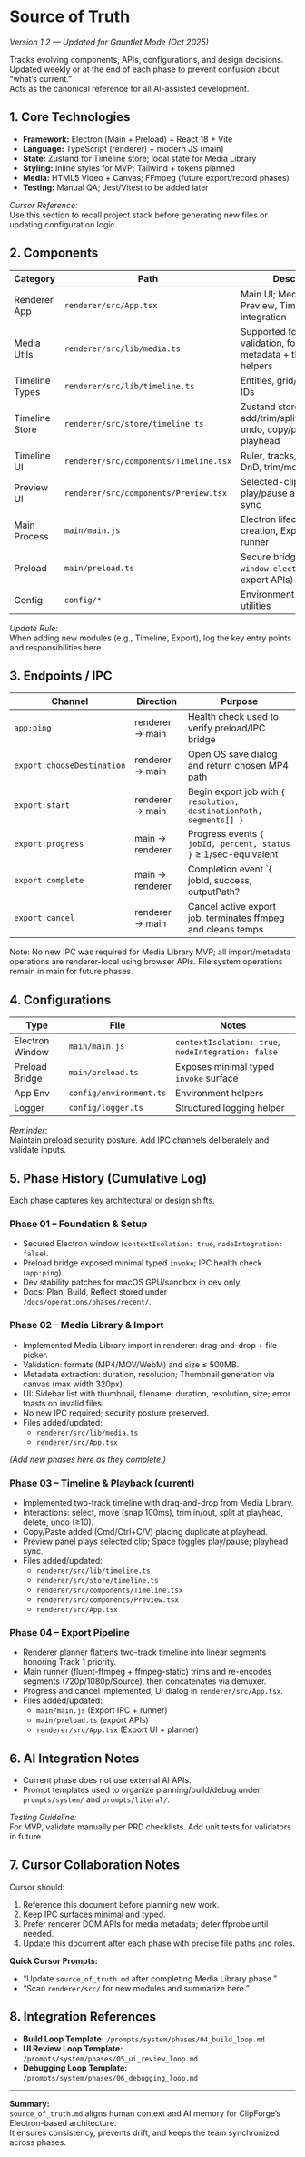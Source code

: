 # Source of Truth  
_Version 1.2 — Updated for Gauntlet Mode (Oct 2025)_  

Tracks evolving components, APIs, configurations, and design decisions.  
Updated weekly or at the end of each phase to prevent confusion about “what’s current.”  
Acts as the canonical reference for all AI-assisted development.


## 1. Core Technologies
- **Framework:** Electron (Main + Preload) + React 18 + Vite  
- **Language:** TypeScript (renderer) + modern JS (main)  
- **State:** Zustand for Timeline store; local state for Media Library  
- **Styling:** Inline styles for MVP; Tailwind + tokens planned  
- **Media:** HTML5 Video + Canvas; FFmpeg (future export/record phases)  
- **Testing:** Manual QA; Jest/Vitest to be added later  

*Cursor Reference:*  
Use this section to recall project stack before generating new files or updating configuration logic.


## 2. Components
| Category | Path | Description |
|-----------|------|-------------|
| Renderer App | `renderer/src/App.tsx` | Main UI; Media Library, Preview, Timeline integration |
| Media Utils | `renderer/src/lib/media.ts` | Supported formats, validation, formatting, metadata + thumbnail helpers |
| Timeline Types | `renderer/src/lib/timeline.ts` | Entities, grid/scale utils, IDs |
| Timeline Store | `renderer/src/store/timeline.ts` | Zustand store: add/trim/split/move/delete, undo, copy/paste, playhead |
| Timeline UI | `renderer/src/components/Timeline.tsx` | Ruler, tracks, clip blocks, DnD, trim/move/select |
| Preview UI | `renderer/src/components/Preview.tsx` | Selected-clip preview; play/pause and playhead sync |
| Main Process | `main/main.js` | Electron lifecycle, window creation, Export IPC + runner |
| Preload | `main/preload.ts` | Secure bridge exposing `window.electron` (ping + export APIs) |
| Config | `config/*` | Environment and logger utilities |

*Update Rule:*  
When adding new modules (e.g., Timeline, Export), log the key entry points and responsibilities here.


## 3. Endpoints / IPC
| Channel | Direction | Purpose |
|---------|-----------|---------|
| `app:ping` | renderer → main | Health check used to verify preload/IPC bridge |
| `export:chooseDestination` | renderer → main | Open OS save dialog and return chosen MP4 path |
| `export:start` | renderer → main | Begin export job with `{ resolution, destinationPath, segments[] }` |
| `export:progress` | main → renderer | Progress events `{ jobId, percent, status }` ≥ 1/sec-equivalent |
| `export:complete` | main → renderer | Completion event `{ jobId, success, outputPath? | error? }` |
| `export:cancel` | renderer → main | Cancel active export job, terminates ffmpeg and cleans temps |

Note: No new IPC was required for Media Library MVP; all import/metadata operations are renderer-local using browser APIs. File system operations remain in main for future phases.


## 4. Configurations
| Type | File | Notes |
|------|------|-------|
| Electron Window | `main/main.js` | `contextIsolation: true`, `nodeIntegration: false` |
| Preload Bridge | `main/preload.ts` | Exposes minimal typed `invoke` surface |
| App Env | `config/environment.ts` | Environment helpers |
| Logger | `config/logger.ts` | Structured logging helper |

*Reminder:*  
Maintain preload security posture. Add IPC channels deliberately and validate inputs.


## 5. Phase History (Cumulative Log)
Each phase captures key architectural or design shifts.  

### Phase 01 – Foundation & Setup
- Secured Electron window (`contextIsolation: true`, `nodeIntegration: false`).  
- Preload bridge exposed minimal typed `invoke`; IPC health check (`app:ping`).  
- Dev stability patches for macOS GPU/sandbox in dev only.  
- Docs: Plan, Build, Reflect stored under `/docs/operations/phases/recent/`.

### Phase 02 – Media Library & Import
- Implemented Media Library import in renderer: drag-and-drop + file picker.  
- Validation: formats (MP4/MOV/WebM) and size ≤ 500MB.  
- Metadata extraction: duration, resolution; Thumbnail generation via canvas (max width 320px).  
- UI: Sidebar list with thumbnail, filename, duration, resolution, size; error toasts on invalid files.  
- No new IPC required; security posture preserved.  
- Files added/updated:
  - `renderer/src/lib/media.ts`  
  - `renderer/src/App.tsx`

*(Add new phases here as they complete.)*

### Phase 03 – Timeline & Playback (current)
- Implemented two-track timeline with drag-and-drop from Media Library.  
- Interactions: select, move (snap 100ms), trim in/out, split at playhead, delete, undo (≥10).  
- Copy/Paste added (Cmd/Ctrl+C/V) placing duplicate at playhead.  
- Preview panel plays selected clip; Space toggles play/pause; playhead sync.  
- Files added/updated:
  - `renderer/src/lib/timeline.ts`
  - `renderer/src/store/timeline.ts`
  - `renderer/src/components/Timeline.tsx`
  - `renderer/src/components/Preview.tsx`
  - `renderer/src/App.tsx`

### Phase 04 – Export Pipeline
- Renderer planner flattens two-track timeline into linear segments honoring Track 1 priority.
- Main runner (fluent-ffmpeg + ffmpeg-static) trims and re-encodes segments (720p/1080p/Source), then concatenates via demuxer.
- Progress and cancel implemented; UI dialog in `renderer/src/App.tsx`.
- Files added/updated:
  - `main/main.js` (Export IPC + runner)
  - `main/preload.ts` (export APIs)
  - `renderer/src/App.tsx` (Export UI + planner)


## 6. AI Integration Notes
- Current phase does not use external AI APIs.  
- Prompt templates used to organize planning/build/debug under `prompts/system/` and `prompts/literal/`.

*Testing Guideline:*  
For MVP, validate manually per PRD checklists. Add unit tests for validators in future.


## 7. Cursor Collaboration Notes
Cursor should:  
1. Reference this document before planning new work.  
2. Keep IPC surfaces minimal and typed.  
3. Prefer renderer DOM APIs for media metadata; defer ffprobe until needed.  
4. Update this document after each phase with precise file paths and roles.

**Quick Cursor Prompts:**
- “Update `source_of_truth.md` after completing Media Library phase.”  
- “Scan `renderer/src/` for new modules and summarize here.”  


## 8. Integration References
- **Build Loop Template:** `/prompts/system/phases/04_build_loop.md`  
- **UI Review Loop Template:** `/prompts/system/phases/05_ui_review_loop.md`  
- **Debugging Loop Template:** `/prompts/system/phases/06_debugging_loop.md`  

---

**Summary:**  
`source_of_truth.md` aligns human context and AI memory for ClipForge’s Electron-based architecture.  
It ensures consistency, prevents drift, and keeps the team synchronized across phases.